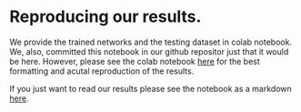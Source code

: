 # Reproducing our results.
We provide the trained networks and the testing dataset in colab notebook. We, also, committed this notebook in our github repositor just that it would be here. However, please see the colab notebook [here](https://colab.research.google.com/drive/1Cg6ToHTp2Wmk7j7j_d9oViONBlHZD6K6?usp=sharing) for the best formatting and acutal reproduction of the results.

If you just want to read our results please see the notebook as a markdown [here](https://github.com/skrimpon/nonlin/blob/main/demo/FinalResults.md).
